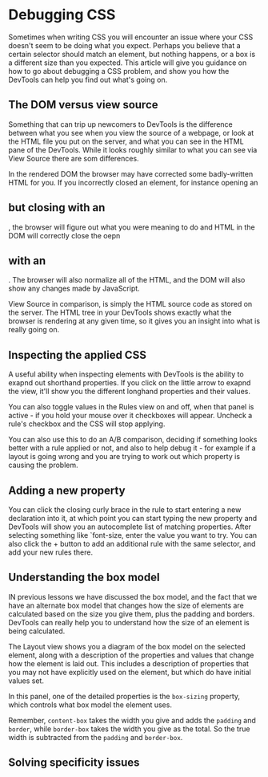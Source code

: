 # Debugging CSS #
Sometimes when writing CSS you will encounter an issue where your CSS doesn't seem to be doing what you expect. Perhaps you believe that a certain selector should match an element, but nothing happens, or a box is a different size than you expected. This article will give you guidance on how to go about debugging a CSS problem, and show you how the DevTools can help you find out what's going on.

## The DOM versus view source ##
Something that can trip up newcomers to DevTools is the difference between what you see when you view the source of a webpage, or look at the HTML file you put on the server, and what you can see in the HTML pane of the DevTools. While it looks roughly similar to what you can see via View Source there are som differences.

In the rendered DOM the browser may have corrected some badly-written HTML for you. If you incorrectly closed an element, for instance opening an <h2> but closing with an </h3>, the browser will figure out what you were meaning to do and HTML in the DOM will correctly close the oepn <h2> with an </h2>. The browser will also normalize all of the HTML, and the DOM will also show any changes made by JavaScript.

View Source in comparison, is simply the HTML source code as stored on the server. The HTML tree in your DevTools shows exactly what the browser is rendering at any given time, so it gives you an insight into what is really going on.

## Inspecting the applied CSS ##
A useful ability when inspecting elements with DevTools is the ability to exapnd out shorthand properties. If you click on the little arrow to exapnd the view, it'll show you the different longhand properties and their values.

You can also toggle values in the Rules view on and off, when that panel is active - if you hold your mouse over it checkboxes will appear. Uncheck a rule's checkbox and the CSS will stop applying.

You can also use this to do an A/B comparison, deciding if something looks better with a rule applied or not, and also to help debug it - for example if a layout is going wrong and you are trying to work out which property is causing the problem.

## Adding a new property ##
You can click the closing curly brace in the rule to start entering a new declaration into it, at which point you can start typing the new property and DevTools will show you an autocomplete list of matching properties. After selecting something like `font-size, enter the value you want to try. You can also click the + button to add an additional rule with the same selector, and add your new rules there.

## Understanding the box model ##
IN previous lessons we have discussed the box model, and the fact that we have an alternate box model that changes how the size of elements are calculated based on the size you give them, plus the padding and borders. DevTools can really help you to understand how the size of an element is being calculated.

The Layout view shows you a diagram of the box model on the selected element, along with a description of the properties and values that change how the element is laid out. This includes a description of properties that you may not have explicitly used on the element, but which do have initial values set.

In this panel, one of the detailed properties is the `box-sizing` property, which controls what box model the element uses.

Remember, `content-box` takes the width you give and adds the `padding` and `border`, while `border-box` takes the width you give as the total. So the true width is subtracted from the `padding` and `border-box`.

## Solving specificity issues ##